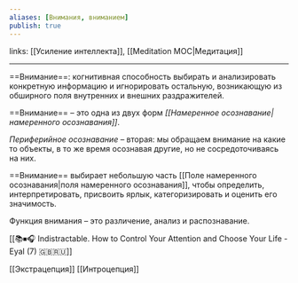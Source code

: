 ```yaml
---
aliases: [Внимания, вниманием]
publish: true
---
```

links: [[Усиление интеллекта]], [[Meditation MOC|Медитация]]

---

==Внимание==: когнитивная способность выбирать и анализировать конкретную информацию и игнорировать остальную, возникающую из обширного поля внутренних и внешних раздражителей. 

==Внимание== – это одна из двух форм *[[Намеренное осознавание|намеренного осознавания]]*. 

*Периферийное осознавание* – вторая: мы обращаем внимание на какие то объекты, в то же время осознавая другие, но не сосредоточиваясь на них. 

==Внимание== выбирает небольшую часть [[Поле намеренного осознавания|поля намеренного осознавания]], чтобы определить, интерпретировать, присвоить ярлык, категоризировать и оценить его значимость. 

Функция внимания – это различение, анализ и распознавание.

[[📚⏹🎧 Indistractable. How to Control Your Attention and Choose Your Life - Eyal (7) 🇬🇧🇷🇺]]

[[Экстрацепция]]
[[Интроцепция]]